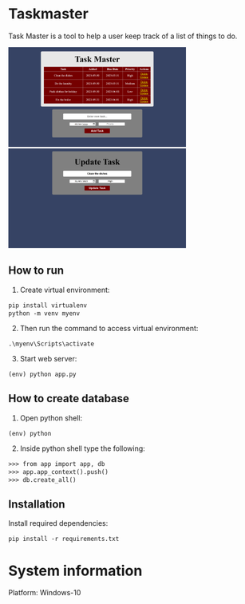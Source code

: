 # Taskmaster
Task Master is a tool to help a user keep track of a list of things to do.

<img src="https://raw.githubusercontent.com/yichen101/Taskmaster/master/Images/MainPage.png" width="356" height="200"> <img src="https://raw.githubusercontent.com/yichen101/Taskmaster/master/Images/UpdatePage.png" width="356" height="200">

## How to run

1. Create virtual environment:
```
pip install virtualenv
python -m venv myenv
```

2. Then run the command to access virtual environment:
```
.\myenv\Scripts\activate
```

3. Start web server:
```
(env) python app.py
```



## How to create database
1. Open python shell:
```
(env) python
```
2. Inside python shell type the following:
```
>>> from app import app, db
>>> app.app_context().push()
>>> db.create_all()
```
## Installation
Install required dependencies:
```
pip install -r requirements.txt
```
# System information
Platform: Windows-10

